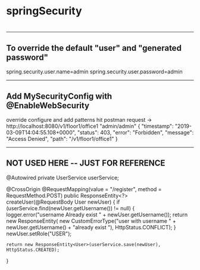 
# springSecurity

# 
------------------------------------------------------------
To override the default "user" and "generated password"
------------------------------------------------------------
spring.security.user.name=admin
spring.security.user.password=admin

------------------------------------------------------------
Add MySecurityConfig with @EnableWebSecurity
------------------------------------------------------------
override configure
and add patterns 
hit postman request -> http://localhost:8080/v1/floor1/office1 "admin/admin"
	{
    "timestamp": "2019-03-09T14:04:55.108+0000",
    "status": 403,
    "error": "Forbidden",
    "message": "Access Denied",
    "path": "/v1/floor1/office1"
	}
	
------------------------------------------------------------	
NOT USED HERE -- JUST FOR REFERENCE
------------------------------------------------------------
@Autowired
private UserService userService;

@CrossOrigin
@RequestMapping(value = "/register", method = RequestMethod.POST)
public ResponseEntity<?> createUser(@RequestBody User newUser) {
    if (userService.find(newUser.getUsername()) != null) {
        logger.error("username Already exist " + newUser.getUsername());
        return new ResponseEntity(
                new CustomErrorType("user with username " + newUser.getUsername() + "already exist "),
                HttpStatus.CONFLICT);
    }
    newUser.setRole("USER");

    return new ResponseEntity<User>(userService.save(newUser), HttpStatus.CREATED);
}
